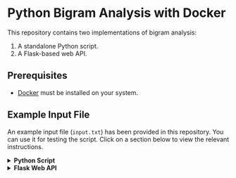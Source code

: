 # Python Bigram Analysis with Docker

This repository contains two implementations of bigram analysis:

1. A standalone Python script.
2. A Flask-based web API.

## Prerequisites

- [Docker](https://www.docker.com/get-started) must be installed on your system.

## Example Input File
An example input file (`input.txt`) has been provided in this repository. You can use it for testing the script.
Click on a section below to view the relevant instructions.

<details>
<summary><strong>Python Script</strong></summary>

Follow these steps to run the basic Python script:

### 1. Clone the Repository

Clone this repository to your local machine:

```shell
git clone https://github.com/lenulef1/python-bigram-analysis.git
```

### 2. Build the Docker Image

Navigate to the repository directory:

```shell
cd python-bigram-analysis
```

Build the Docker image:

```shell
docker build -t bigram-app .
```

### 3. Run the Docker Container

Run the Docker container to analyze the example input file (`input.txt`):

```shell
docker run bigram-app
```

### 4.  View the Results

The script will analyze the example input file and print the top 10 most frequent bigrams to the console.

</details>

<details>
<summary><strong>Flask Web API</strong></summary>
<br>

This section contains instructions for setting up and interacting with the Flask web API:

### 1. Clone the Repository

```shell
git clone https://github.com/lenulef1/python-bigram-analysis.git
```

### 2. Build the Docker Image

Navigate to the repository directory:

```shell
cd python-bigram-analysis
```

Build the Docker image:

```shell
docker build -t flask-bigram-app -f Dockerfile_flask .
```

### 3. Run the Docker Container

Run the Docker container and map port 5000:

```shell
docker run -p 5000:5000 flask-bigram-app
```

### 4. Interact with the Web API

The Flask web API will be accessible at `http://localhost:5000/upload`. You can use tools like `curl` or Postman to send a POST request with a file to this endpoint:

Using `curl`:

```shell
curl -X POST -F "file=@path_to_your_file.txt" http://127.0.0.1:5000/upload
```

Using Postman:

- Set the request type to POST.
- Enter the URL: `http://127.0.0.1:5000/upload`.
- In the "Body" tab, select "form-data".
- Add a key named "file", set its type to "File", and then select the file you want to upload.
- Send the request.

The response will contain the top 10 most frequent bigrams from the uploaded file in JSON format.

</details>